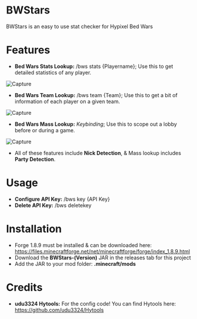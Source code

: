 # BWStars
BWStars is an easy to use stat checker for Hypixel Bed Wars

# Features
  - **Bed Wars Stats Lookup:** /bws stats {Playername}; Use this to get detailed statistics of any player.
  
  ![Capture](https://user-images.githubusercontent.com/106268219/173103229-4ba41ae5-b0bf-420e-b77f-bc52944f9f6e.PNG)
  
  - **Bed Wars Team Lookup:** /bws team {Team}; Use this to get a bit of information of each player on a given team.
  
  ![Capture](https://user-images.githubusercontent.com/106268219/173104726-18fca9a0-b26a-4448-9191-bdf21ad17c7e.PNG)
  
  - **Bed Wars Mass Lookup:** *Keybinding*; Use this to scope out a lobby before or during a game.
  
  ![Capture](https://user-images.githubusercontent.com/106268219/173105532-25bb5e4a-e348-4e49-913c-2de3d8b98de5.PNG)
  
  - All of these features include **Nick Detection**, & Mass lookup includes **Party Detection**.
  
# Usage
  - **Configure API Key:** /bws key {API Key}
  - **Delete API Key:** /bws deletekey

# Installation
  - Forge 1.8.9 must be installed & can be downloaded here: https://files.minecraftforge.net/net/minecraftforge/forge/index_1.8.9.html
  - Download the **BWStars-(Version)** JAR in the releases tab for this project
  - Add the JAR to your mod folder: **.minecraft/mods**

# Credits
  - **udu3324 Hytools:** For the config code! You can find Hytools here: https://github.com/udu3324/Hytools
